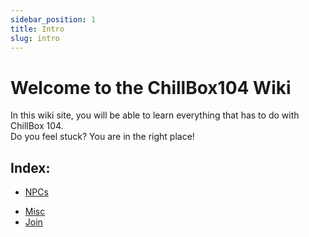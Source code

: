 ```yaml
---
sidebar_position: 1
title: Intro
slug: intro
---
```


# Welcome to the ChillBox104 Wiki
In this wiki site, you will be able to learn everything that has to do with ChillBox 104. <br />
Do you feel stuck? You are in the right place!

## Index:
<!-- TODO: Uncomment when added -->
<!-- - [Features](/docs/category/features/) -->
- [NPCs](/docs/category/npcs/)
<!-- - [Zones](/docs/category/zones/) -->
- [Misc](/docs/category/miscellaneous/)
- [Join](/docs/play)
